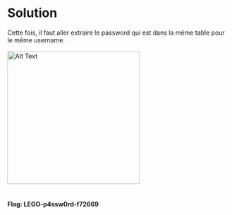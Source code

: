 # Solution    
Cette fois, il faut aller extraire le password qui est dans la même table pour le même username.  <br/>
<br/>
<img src="https://github.com/user-attachments/assets/2674f88c-47df-428b-bf97-8b398bcec259" alt="Alt Text" width="300" height="300">  
<br/>
#### Flag: LEGO-p4ssw0rd-f72669
